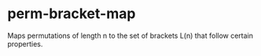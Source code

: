 # perm-bracket-map
Maps permutations of length n to the set of brackets L(n) that follow certain properties.
